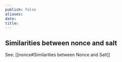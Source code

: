 ```yaml
---
publish: false
aliases: 
date: 
title:
---
```

## Similarities between nonce and salt
See: [[nonce#Similarities between Nonce and Salt]] 
